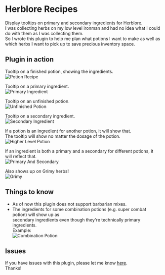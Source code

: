 # Herblore Recipes
Display tooltips on primary and secondary ingredients for Herblore.  
I was collecting herbs on my low level ironman and had no idea what I could do with them as I was collecting them.  
So I wrote this plugin to help me plan what potions I want to make as well as which herbs I want to pick up to save 
precious inventory space.

## Plugin in action
Tooltip on a finished potion, showing the ingredients.  
![Potion Recipe](https://i.imgur.com/jzJFAaX.png "Potion Recipe")  

Tooltip on a primary ingredient.  
![Primary Ingredient](https://i.imgur.com/lwYsR9n.png "Primary Ingredient")  

Tooltip on an unfinished potion.  
![Unfinished Potion](https://i.imgur.com/9wAE2gw.png "Unfinished Potion")  

Tooltip on a secondary ingredient.  
![Secondary Ingredient](https://i.imgur.com/hCDBhZn.png "Secondary Ingredient")  

If a potion is an ingredient for another potion, it will show that.  
The tooltip will show no matter the dosage of the potion.  
![Higher Level Potion](https://i.imgur.com/uNr2S7f.png "Higher Level Potion")  

If an ingredient is both a primary and a secondary for different potions, it will reflect that.  
![Primary And Secondary](https://i.imgur.com/9h6Fzur.png "Primary and Secondary")  

Also shows up on Grimy herbs!  
![Grimy](https://i.imgur.com/6eT1r4o.png "Grimy")  

## Things to know
- As of now this plugin does not support barbarian mixes.
- The ingredients for some combination potions  (e.g. super combat potion) will show up as  
  secondary ingredients even though they're technically primary ingredients.  
  Example:  
  ![Combination Potion](https://i.imgur.com/La4P6S2.png "Combination Potion")
  

## Issues
If you have issues with this plugin, please let me know [here](https://github.com/skiclimbcode/herblore-recipes/issues/new).  
Thanks!
